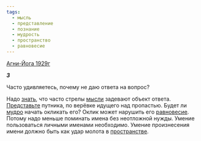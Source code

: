 ```yaml
---
tags:
  - мысль
  - представление
  - познание
  - мудрость
  - пространство
  - равновесие
---
```

[Агни-Йога 1929г](https://127.0.0.1:4002/agni/1929)

___3___

Часто удивляетесь, почему не даю ответа на вопрос?   

Надо [знать](../../../tags/#познание), что часто стрелы [мысли](../../../tags/#мысль) задевают объект ответа. [Представьте](../../../tags/#представление) путника, по верёвке идущего над пропастью. Будет ли [мудро](../../../tags/#мудрость) начать окликать его? Оклик может нарушить его [равновесие](../../../tags/#равновесие). Потому надо меньше поминать имена без неотложной нужды. Умение пользоваться личными именами необходимо. Умение произнесения имени должно быть как удар молота в [пространстве](../../../tags/#пространство).